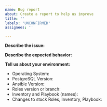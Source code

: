 ```yaml
---
name: Bug report
about: Create a report to help us improve
title: ''
labels: 'UNCONFIRMED'
assignees: ''

---
```


**Describe the issue:**


**Describe the expected behavior:**


**Tell us about your environment:**  
- Operating System:  
- PostgreSQL Version:  
- Ansible Version:  
- Roles version or branch:  
- Inventory and Playbook (names):  
- Changes to stock Roles, Inventory, Playbook:
